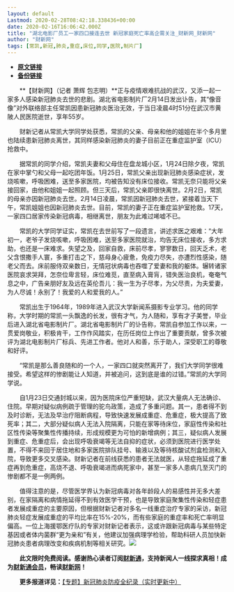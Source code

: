 ```yaml
---
layout: default
Lastmod: 2020-02-28T08:42:18.338436+00:00
date: 2020-02-16T16:06:42.000Z
title: "湖北电影厂员工一家四口接连去世 新冠家庭死亡率高企需关注_财新网_财新网"
author: "财新网"
tags: [常凯,新冠,肺炎,重症,床位,同学,医院,制片厂]
---
```


* [**原文链接**](http://archive.is/iZ7PK)
* [**备份链接**](http://archive.is/iZ7PK)


　　**【财新网】（记者 萧辉 包志明）**正与疫情艰难抗战的武汉，又添一起一家多人感染新冠肺炎去世的悲剧。湖北省电影制片厂2月14日发出讣告，其“像音像”对外联络部主任常凯因患新冠肺炎医治无效，于当日凌晨4时51分在武汉市黄陂人民医院逝世，享年55岁。

　　财新记者从常凯大学同学处获悉，常凯的父亲、母亲和他的姐姐在半个多月里也陆续患新冠肺炎离世，其同样感染新冠肺炎的妻子目前正在重症监护室（ICU）抢救中。

　　据常凯的同学介绍，常凯夫妻和父母住在盘龙城小区，1月24日除夕夜，常凯在家中掌勺和父母一起吃团年饭。1月25日，常凯父亲出现新冠肺炎感染症状，发烧咳嗽，呼吸困难，送至多家医院，均被告知没有床位接收。常凯无奈只能将父亲接回家，由他和姐姐一起照顾。但三天后，常凯父亲即很快离世。2月2日，常凯的母亲亦因新冠肺炎去世。2月14日凌晨，常凯因新冠肺炎去世，紧接着当天下午，常凯姐姐也因新冠肺炎去世。目前，常凯的妻子正在重症监护室抢救。17天，一家四口居家传染新冠病毒，相继离世，朋友为此难过唏嘘不已。

　　常凯的大学同学证实，常凯在去世前写了一段遗言，讲述求医之艰难：“大年初一，老爷子发烧咳嗽，呼吸困难，送至多家医院就治，均告无床位接收，多方求助，也还是一床难求。失望之及，回家自救，床前尽孝，寥寥数日，回天乏术，老父含恨撒手人寰，多重打击之下，慈母身心疲惫，免疫力尽失，亦遭烈性感染，随老父而去。床前服侍双亲数日，无情冠状病毒也吞噬了爱妻和我的躯体。辗转诸家医院哀求哭拜，怎奈位卑言轻，床位难觅，直至病入膏肓，错失医治良机，奄奄气息之中，广告亲朋好友及远在英伦吾儿：我一生为子尽孝，为父尽责，为夫爱妻，为人尽诚！永别了！我爱的人和爱我的人。”

　　常凯出生于1964年，1989年进入武汉大学新闻系摄影专业学习。他的同学称，大学时期的常凯一头飘逸的长发，很有才气，为人随和，享有才子美誉，毕业后进入湖北省电影制片厂。湖北省电影制片厂的讣告称，常凯自参加工作以来，一贯爱岗敬业，积极肯干，工作作风踏实，在历任岗位上作出了重要贡献，曾多次被评为湖北电影制片厂标兵、先进工作者。他对人和善，乐于助人，深受职工的尊敬和好评。

　　“常凯是那么善良随和的一个人，一家四口就突然离开了，我们大学同学很难接受。希望这样的惨剧能让人知道，并被追问，这到底是谁的过错。”常凯的大学同学说。

　　自1月23日交通封城以来，因为医院床位严重短缺，武汉大量病人无法确诊、住院。早期对疑似病例疏于管理的驼鸟政策，造成了多重问题。其一，患者得不到及时诊断，无法及早治疗阻断病程，导致快速发展成重症、危重症，极大提高了致死率；其二，大部分疑似病人无法入院隔离，只能在家等待床位，家庭性传染和社区性传染等聚集性传播持续，形成规模更为可怕的新增病例；其三，疑似病人发展到重症、危重症后，会出现呼吸衰竭等无法自抑的症状，必须到医院进行医学处置，不得不来回于居住地和多家医院排队挂号、输液以及等待核酸试剂盒检测和入院，导致更多交叉感染。财新记者在前线获悉的患者无法就医，从轻症拖延成了重症再到危重症，高烧不退、呼吸衰竭进而病死家中，甚至一家多人患病几至灭门的惨剧都不是一例两例。

　　值得注意的是，尽管医学界认为新冠病毒对各年龄段人的易感性并无多大差别，在家隔离和病情拖延得不到有效医学干预，也是导致家庭聚集性传染和轻症患者发展成重症的主要原因，但根据财新记者对多名一线重症治疗专家的采访，新冠肺炎轻症发展成重症的平均比率在15%-20%，而有些家庭的重症率和死亡率明显偏高。一位上海援鄂医疗队的专家对财新记者表示，这或许跟新冠病毒与某些特定基因或者体内菌群“更为亲和”有关，他建议加强病理学检验，帮助科研人员加快新冠肺炎患者病理改变和疾病机制等相关研究。[![](/images/post/6652cb5c2c1344ce48934a0491c35418.ico)](https://archive.is/o/iZ7PK/www.caixin.com/2020-02-16/101516206.html)

　　**此文限时免费阅读。感谢热心读者订阅[财新通](https://archive.is/o/iZ7PK/mall.caixin.com/mall/web/product/product.html?id=733&originReferrer=appfree&channelSource=appfree)，支持新闻人一线探求真相！成为[财新通会员](https://archive.is/o/iZ7PK/mall.caixin.com/mall/web/list/list.html?type=127&originReferrer=appfree&channelSource=appfree)，畅读[财新网](https://archive.is/o/iZ7PK/https://datayi.cn/1lnZaaidYRRn)！**

　　**更多报道详见：**[【专题】新冠肺炎防疫全纪录（实时更新中）](https://archive.is/o/iZ7PK/m.app.caixin.com/m_topic_detail/1473.html)

